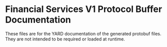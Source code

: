 # Financial Services V1 Protocol Buffer Documentation

These files are for the YARD documentation of the generated protobuf files.
They are not intended to be required or loaded at runtime.

